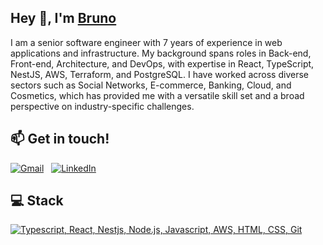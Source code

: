 <h2>Hey 👋, I'm <a href="brutom.tech">Bruno</a></h2>
<p>I am a senior software engineer with 7 years of experience in web applications and infrastructure. My background spans
roles in Back-end, Front-end, Architecture, and DevOps, with expertise in React, TypeScript, NestJS, AWS, Terraform,
and PostgreSQL. I have worked across diverse sectors such as Social Networks, E-commerce, Banking, Cloud, and
Cosmetics, which has provided me with a versatile skill set and a broad perspective on industry-specific challenges.</p>

## 📫 Get in touch!

[![Gmail](https://skillicons.dev/icons?i=gmail)](mailto:bruno.t.couto@icloud.com?subject=Hello%20Bruno!) &nbsp; 
[![LinkedIn](https://skillicons.dev/icons?i=linkedin)](https://www.linkedin.com/in/brunotc/) &nbsp; 

## 💻 Stack
[![Typescript, React, Nestjs, Node.js, Javascript, AWS, HTML, CSS, Git](https://skillicons.dev/icons?i=ts,js,react,nestjs,nodejs,prisma,postgres,docker,kubernetes,terraform,ansible,aws,html,css,git)](https://skillicons.dev)
